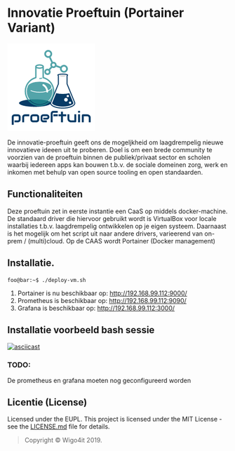 # Innovatie Proeftuin (Portainer Variant)

![Innovatie Proeftuin](../images/proeftuin.png "proeftuin")

De innovatie-proeftuin geeft ons de mogeljkheid om laagdrempelig nieuwe innovatieve ideeen uit te proberen.
Doel is om een brede community te voorzien van de proeftuin binnen de publiek/privaat sector en scholen waarbij iedereen apps kan bouwen t.b.v. de sociale domeinen zorg, werk en inkomen met behulp van open source tooling en open standaarden.

## Functionaliteiten

Deze proeftuin zet in eerste instantie een CaaS op middels docker-machine. De standaard driver die hiervoor gebruikt wordt is VirtualBox voor locale installaties t.b.v. laagdrempelig ontwikkelen op je eigen systeem. Daarnaast is het mogelijk om het script uit naar andere drivers, varieerend van on-prem / (multi)cloud. Op de CAAS wordt Portainer (Docker management)

## Installatie.

```console
foo@bar:~$ ./deploy-vm.sh
```

1. Portainer is nu beschikbaar op: http://192.168.99.112:9000/
2. Prometheus is beschikbaar op: http://192.168.99.112:9090/
3. Grafana is beschikbaar op: http://192.168.99.112:3000/

## Installatie voorbeeld bash sessie

[![asciicast](https://asciinema.org/a/wgs8mV7VHckQEnJfaJFcxIW3G.svg)](https://asciinema.org/a/wgs8mV7VHckQEnJfaJFcxIW3G)

### TODO:

De prometheus en grafana moeten nog geconfigureerd worden

## Licentie (License)

Licensed under the EUPL. This project is licensed under the MIT License - see the [LICENSE.md](../LICENSE.md) file for details.
> Copyright © Wigo4it 2019.